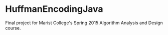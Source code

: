 # HuffmanEncodingJava
Final project for Marist College's Spring 2015 Algorithm Analysis and Design course.
